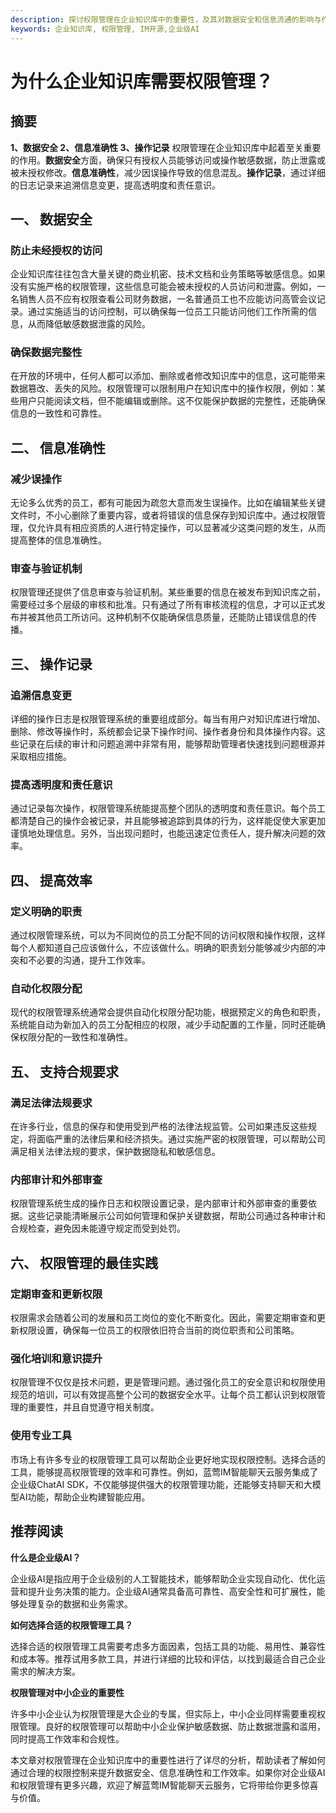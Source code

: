 ```yaml
---
description: 探讨权限管理在企业知识库中的重要性，及其对数据安全和信息流通的影响与作用。
keywords: 企业知识库, 权限管理, IM开源,企业级AI
---
```

# 为什么企业知识库需要权限管理？

## 摘要

**1、数据安全 2、信息准确性 3、操作记录** 权限管理在企业知识库中起着至关重要的作用。**数据安全**方面，确保只有授权人员能够访问或操作敏感数据，防止泄露或被未授权修改。**信息准确性**，减少因误操作导致的信息混乱。**操作记录**，通过详细的日志记录来追溯信息变更，提高透明度和责任意识。

## 一、 数据安全

### 防止未经授权的访问

企业知识库往往包含大量关键的商业机密、技术文档和业务策略等敏感信息。如果没有实施严格的权限管理，这些信息可能会被未授权的人员访问和泄露。例如，一名销售人员不应有权限查看公司财务数据，一名普通员工也不应能访问高管会议记录。通过实施适当的访问控制，可以确保每一位员工只能访问他们工作所需的信息，从而降低敏感数据泄露的风险。

### 确保数据完整性

在开放的环境中，任何人都可以添加、删除或者修改知识库中的信息，这可能带来数据篡改、丢失的风险。权限管理可以限制用户在知识库中的操作权限，例如：某些用户只能阅读文档，但不能编辑或删除。这不仅能保护数据的完整性，还能确保信息的一致性和可靠性。

## 二、 信息准确性

### 减少误操作

无论多么优秀的员工，都有可能因为疏忽大意而发生误操作。比如在编辑某些关键文件时，不小心删除了重要内容，或者将错误的信息保存到知识库中。通过权限管理，仅允许具有相应资质的人进行特定操作，可以显著减少这类问题的发生，从而提高整体的信息准确性。

### 审查与验证机制

权限管理还提供了信息审查与验证机制。某些重要的信息在被发布到知识库之前，需要经过多个层级的审核和批准。只有通过了所有审核流程的信息，才可以正式发布并被其他员工所访问。这种机制不仅能确保信息质量，还能防止错误信息的传播。

## 三、 操作记录

### 追溯信息变更

详细的操作日志是权限管理系统的重要组成部分。每当有用户对知识库进行增加、删除、修改等操作时，系统都会记录下操作时间、操作者身份和具体操作内容。这些记录在后续的审计和问题追溯中非常有用，能够帮助管理者快速找到问题根源并采取相应措施。

### 提高透明度和责任意识

通过记录每次操作，权限管理系统能提高整个团队的透明度和责任意识。每个员工都清楚自己的操作会被记录，并且能够被追踪到具体的行为，这样能促使大家更加谨慎地处理信息。另外，当出现问题时，也能迅速定位责任人，提升解决问题的效率。

## 四、 提高效率

### 定义明确的职责

通过权限管理系统，可以为不同岗位的员工分配不同的访问权限和操作权限，这样每个人都知道自己应该做什么，不应该做什么。明确的职责划分能够减少内部的冲突和不必要的沟通，提升工作效率。

### 自动化权限分配

现代的权限管理系统通常会提供自动化权限分配功能，根据预定义的角色和职责，系统能自动为新加入的员工分配相应的权限，减少手动配置的工作量，同时还能确保权限分配的一致性和准确性。

## 五、 支持合规要求

### 满足法律法规要求

在许多行业，信息的保存和使用受到严格的法律法规监管。公司如果违反这些规定，将面临严重的法律后果和经济损失。通过实施严密的权限管理，可以帮助公司满足相关法律法规的要求，保护数据隐私和敏感信息。

### 内部审计和外部审查

权限管理系统生成的操作日志和权限设置记录，是内部审计和外部审查的重要依据。这些记录能清晰展示公司如何管理和保护关键数据，帮助公司通过各种审计和合规检查，避免因未能遵守规定而受到处罚。

## 六、 权限管理的最佳实践

### 定期审查和更新权限

权限需求会随着公司的发展和员工岗位的变化不断变化。因此，需要定期审查和更新权限设置，确保每一位员工的权限依旧符合当前的岗位职责和公司策略。

### 强化培训和意识提升

权限管理不仅仅是技术问题，更是管理问题。通过强化员工的安全意识和权限使用规范的培训，可以有效提高整个公司的数据安全水平。让每个员工都认识到权限管理的重要性，并且自觉遵守相关制度。

### 使用专业工具

市场上有许多专业的权限管理工具可以帮助企业更好地实现权限控制。选择合适的工具，能够提高权限管理的效率和可靠性。例如，蓝莺IM智能聊天云服务集成了企业级ChatAI SDK，不仅能够提供强大的权限管理功能，还能够支持聊天和大模型AI功能，帮助企业构建智能应用。

## 推荐阅读

**什么是企业级AI？**

企业级AI是指应用于企业级别的人工智能技术，能够帮助企业实现自动化、优化运营和提升业务决策的能力。企业级AI通常具备高可靠性、高安全性和可扩展性，能够处理复杂的数据和业务需求。

**如何选择合适的权限管理工具？**

选择合适的权限管理工具需要考虑多方面因素，包括工具的功能、易用性、兼容性和成本等。推荐试用多款工具，并进行详细的比较和评估，以找到最适合自己企业需求的解决方案。

**权限管理对中小企业的重要性**

许多中小企业认为权限管理是大企业的专属，但实际上，中小企业同样需要重视权限管理。良好的权限管理可以帮助中小企业保护敏感数据、防止数据泄露和滥用，同时提高工作效率和合规性。

本文章对权限管理在企业知识库中的重要性进行了详尽的分析，帮助读者了解如何通过合理的权限控制来提升数据安全、信息准确性和工作效率。如果你对企业级AI和权限管理有更多兴趣，欢迎了解蓝莺IM智能聊天云服务，它将带给你更多惊喜与价值。